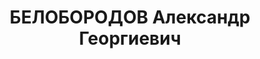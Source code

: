 ---
title: БЕЛОБОРОДОВ Александр Георгиевич
description: "родился 14(26).10.1891 в посёлке Александровского завода Пермской губернии\
  \ - расстрелян 10.02.1938, с 1907 член РСДРП \n  Послужной список \n  1908 - 1912\
  \  арестован, в Пермской тюрьме \n  1914 - 1916  арестован, осуждён к административной\
  \ высылке в Белебей и Тюмень \n  3.1917 - 1.1919  член Уральского областного комитета\
  \ РСДРП(б) - РКП(б) \n  1.1918 - 1.1919  председатель Уральского областного Совета\
  \ \n  19.1 - .4.1919  председатель Вятского губернского революционного комитета\
  \ \n  23.3.1919 - 29.3.1920  член ЦК РКП(б) \n  25.3 - 10.11.1919  член Организационного\
  \ бюро ЦК РКП(б) \n  4.1919 -   уполномоченный СТО РСФСР по подавлению мятежа на\
  \ Дону \n  7.1919 -   вр. начальник Политического управления РВСР \n  9.10.1919\
  \ - 28.6.1920  член РВС 9-й армии Юго-Восточного - Кавказского фронта \n  1920 \
  \ заместитель председателя РВС Кавказской трудовой армии \n    член Кавказского\
  \ бюро ЦК РКП(б) \n    член Кубанского революционного комитета \n  5.4.1920 - 8.3.1921\
  \  кандидат в члены ЦК РКП(б) \n  3.1921 -   секретарь Юго-Восточного бюро ЦК РКП(б)\
  \ \n  3.1921 -   председатель Экономического совещания Юго-Восточной области \n\
  \  29.11.1921 - 7.7.1923  заместитель народного комиссара внутренних дел РСФСР \n\
  \  7.7.1923 - 18.11.1927  народный комиссар внутренних дел РСФСР \n  ноя.27  исключён\
  \ из ВКП(б) \n  1927 - 1930  ссылка в Усть-Кулом (Коми автономная область) \n  май.30\
  \  восстановлен в ВКП(б) \n  1930 - 1932  уполномоченный Комитета заготовок при\
  \ ВСНХ СССР \n  1932 - 15.8.1936  уполномоченный Народного комиссариата внутренней\
  \ торговли СССР по Азово-Черноморскому краю \n  15.08.1936  арестован \n  Награды\
  \ \n  1920  орден Красного Знамени"
---